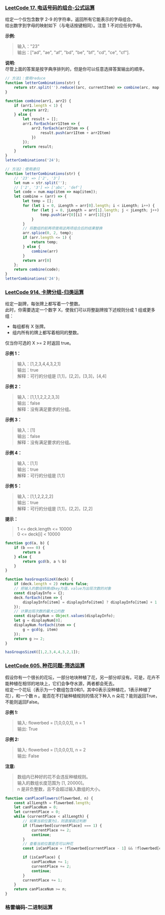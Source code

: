 ### [LeetCode 17. 电话号码的组合-公式运算](https://leetcode-cn.com/problems/letter-combinations-of-a-phone-number)
给定一个仅包含数字 2-9 的字符串，返回所有它能表示的字母组合。<br/>
给出数字到字母的映射如下（与电话按键相同）。注意 1 不对应任何字母。

**示例:**

>输入："23" <br/>
输出：["ad", "ae", "af", "bd", "be", "bf", "cd", "ce", "cf"].

**说明:** <br/>
尽管上面的答案是按字典序排列的，但是你可以任意选择答案输出的顺序。

```javascript
// 方法1：使用reduce
function letterCombinations(str) {
    return str.split('').reduce((arc, currentItem) => combine(arc, map[currentItem].split('')), []);
}

function combine(arr1, arr2) {
    if (arr1.length < 1) {
        return arr2;
    } else {
        let result = [];
        arr1.forEach(arr1Item => {
            arr2.forEach(arr2Item => {
                result.push(arr1Item + arr2Item)
            })
        });
        return result;
    }
}
letterCombinations('24');
```

```javascript
// 方法2：使用递归
function letterCombinations(str) {
    // '23' => ['2', '3']
    let num = str.split('');
    // ['2', '3'] => ['abc', 'def']
    let code = num.map(item => map[item]);
    let combine = (arr) => {
        let temp = [];
        for (let i = 0, iLength = arr[0].length; i < iLength; i++) {
            for (let j = 0, jLength = arr[1].length; j < jLength; j++) {
                temp.push(arr[0][i] + arr[1][j])
            }
        }
        // 将数组的前两项使用这两项组合后的结果替换
        arr.splice(0, 2, temp);
        if (arr.length <= 1) {
            return temp;
        } else {
            combine(arr)
        }
        return arr[0]
    };
    return combine(code);
}
letterCombinations('24');
```

### [LeetCode 914. 卡牌分组-归类运算](https://leetcode-cn.com/problems/x-of-a-kind-in-a-deck-of-cards)
给定一副牌，每张牌上都写着一个整数。<br/>
此时，你需要选定一个数字 X，使我们可以将整副牌按下述规则分成 1 组或更多组：

- 每组都有 X 张牌。
- 组内所有的牌上都写着相同的整数。

仅当你可选的 X >= 2 时返回 true。

**示例 1：**
> 输入：[1,2,3,4,4,3,2,1] <br/>
输出：true <br/>
解释：可行的分组是 [1,1]，[2,2]，[3,3]，[4,4]

**示例 2：**
>输入：[1,1,1,2,2,2,3,3] <br/>
输出：false <br/>
解释：没有满足要求的分组。

**示例 3：**
>输入：[1] <br/>
输出：false <br/>
解释：没有满足要求的分组。

**示例 4：**
>输入：[1,1] <br/>
输出：true <br/>
解释：可行的分组是 [1,1]

**示例 5：**
>输入：[1,1,2,2,2,2] <br/>
输出：true <br/>
解释：可行的分组是 [1,1]，[2,2]，[2,2]

**提示：**

> 1 <= deck.length <= 10000 <br/>
0 <= deck[i] < 10000

```javascript
function gcd(a, b) {
    if (b === 0) {
        return a
    } else {
        return gcd(b, a % b)
    }
}

function hasGroupsSizeX(deck) {
    if (deck.length < 2) return false;
    // 把输入的数组转换成key为值，value为出现次数的对象
    const displayInfo = {};
    deck.forEach(item => {
        displayInfo[item] = displayInfo[item] ? displayInfo[item] + 1 : 1;
    });
    // 计算出现次数的最大公约数
    const displayNum = Object.values(displayInfo);
    let g = displayNum[0];
    displayNum.forEach(item => {
        g = gcd(g, item)
    });
    return g >= 2;
}

hasGroupsSizeX([1,2,3,4,4,3,2,1]);
```

### [LeetCode 605. 种花问题-筛选运算](https://leetcode-cn.com/problems/can-place-flowers/)
假设你有一个很长的花坛，一部分地块种植了花，另一部分却没有。可是，花卉不能种植在相邻的地块上，它们会争夺水源，两者都会死去。<br/>
给定一个花坛（表示为一个数组包含0和1，其中0表示没种植花，1表示种植了花），和一个数 n 。能否在不打破种植规则的情况下种入 n 朵花？能则返回True，不能则返回False。

**示例 1:**
> 输入: flowerbed = [1,0,0,0,1], n = 1 <br/>
输出: True

**示例 2:**
> 输入: flowerbed = [1,0,0,0,1], n = 2 <br/>
输出: False

**注意:**
> 数组内已种好的花不会违反种植规则。<br/>
输入的数组长度范围为 [1, 20000]。<br/>
n 是非负整数，且不会超过输入数组的大小。

```javascript
function canPlaceFlowers(flowerbed, n) {
    const allLength = flowerbed.length;
    let canPlaceNum = 0;
    let currentPlace = 0;
    while (currentPlace < allLength) {
        // 如果当前位置为1，则直接跳过判断
        if (flowerbed[currentPlace] === 1) {
            currentPlace += 2;
            continue;
        }
        // 查看当前位置是否可以种花
        const isCanPlace = !flowerbed[currentPlace - 1] && !flowerbed[currentPlace + 1];

        if (isCanPlace) {
            canPlaceNum += 1;
            currentPlace += 2;
            continue;
        }
        currentPlace += 1;
    }
    return canPlaceNum >= n;
}
```
### 格雷编码-二进制运算